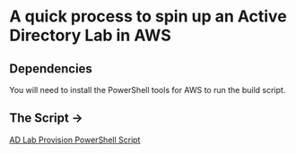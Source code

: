 # A quick process to spin up an Active Directory Lab in AWS

## Dependencies

You will need to install the PowerShell tools for AWS to run the build script.

## The Script ->
[AD Lab Provision PowerShell Script](https://github.com/lenny-j/lenny-j.github.io/blob/main/exhibits/AWS-AD-Lab/AWS-AD-LAB.ps1)